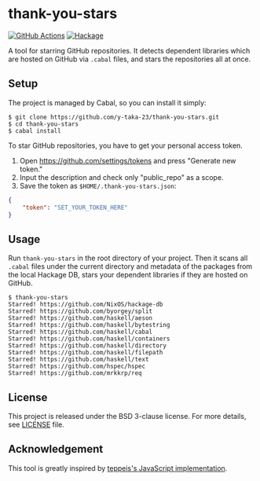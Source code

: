 thank-you-stars
===============

[![GitHub Actions](https://github.com/y-taka-23/thank-you-stars/actions/workflows/ci.yml/badge.svg)](https://github.com/y-taka-23/thank-you-stars/actions/workflows/ci.yml)
[![Hackage](https://img.shields.io/hackage/v/thank-you-stars.svg)](https://hackage.haskell.org/package/thank-you-stars)

A tool for starring GitHub repositories. It detects dependent libraries
which are hosted on GitHub via `.cabal` files,
and stars the repositories all at once.

Setup
-----

The project is managed by Cabal, so you can install it simply:

```console
$ git clone https://github.com/y-taka-23/thank-you-stars.git
$ cd thank-you-stars
$ cabal install
```

To star GitHub repositories, you have to get your personal access token.

1. Open https://github.com/settings/tokens and press "Generate new token."
1. Input the description and check only "public_repo" as a scope.
1. Save the token as `$HOME/.thank-you-stars.json`:

```json
{
    "token": "SET_YOUR_TOKEN_HERE"
}
```

Usage
-----

Run `thank-you-stars` in the root directory of your project.
Then it scans all `.cabal` files under the current directory
and metadata of the packages from the local Hackage DB,
stars your dependent libraries if they are hosted on GitHub.

```console
$ thank-you-stars
Starred! https://github.com/NixOS/hackage-db
Starred! https://github.com/byorgey/split
Starred! https://github.com/haskell/aeson
Starred! https://github.com/haskell/bytestring
Starred! https://github.com/haskell/cabal
Starred! https://github.com/haskell/containers
Starred! https://github.com/haskell/directory
Starred! https://github.com/haskell/filepath
Starred! https://github.com/haskell/text
Starred! https://github.com/hspec/hspec
Starred! https://github.com/mrkkrp/req
```

License
-------

This project is released under the BSD 3-clause license.
For more details, see [LICENSE](./LICENSE) file.

Acknowledgement
---------------

This tool is greatly inspired by
[teppeis's JavaScript implementation](https://github.com/teppeis/thank-you-stars).
